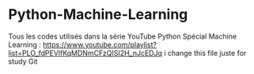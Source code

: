 # Python-Machine-Learning
Tous les codes utilisés dans la série YouTube Python Spécial Machine Learning :
https://www.youtube.com/playlist?list=PLO_fdPEVlfKqMDNmCFzQISI2H_nJcEDJq
i change this file juste for study Git
